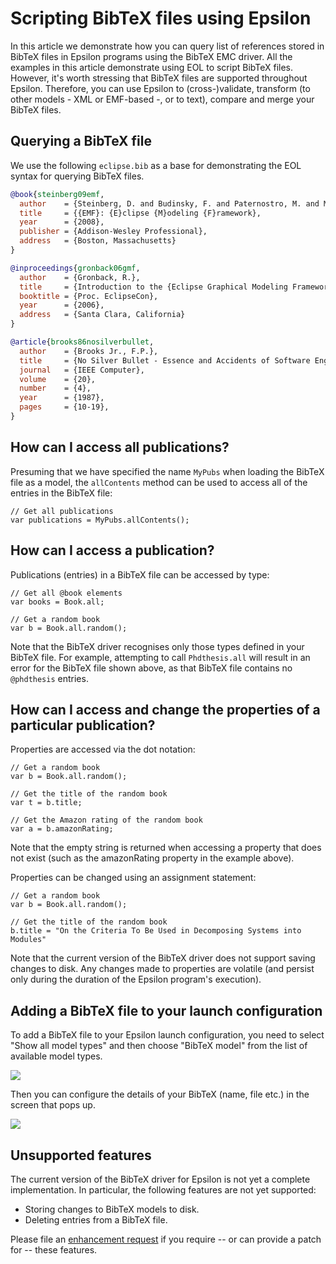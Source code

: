 # Scripting BibTeX files using Epsilon

In this article we demonstrate how you can query list of references stored in BibTeX files in Epsilon programs using the BibTeX EMC driver. All the examples in this article demonstrate using EOL to script BibTeX files. However, it's worth stressing that BibTeX files are supported throughout Epsilon. Therefore, you can use Epsilon to (cross-)validate, transform (to other models - XML or EMF-based -, or to text), compare and merge your BibTeX files.

## Querying a BibTeX file


We use the following `eclipse.bib` as a base for demonstrating the EOL
syntax for querying BibTeX files.

```bibtex
@book{steinberg09emf,
  author    = {Steinberg, D. and Budinsky, F. and Paternostro, M. and Merks, E.},
  title     = {{EMF}: {E}clipse {M}odeling {F}ramework},
  year      = {2008},
  publisher = {Addison-Wesley Professional},
  address   = {Boston, Massachusetts}
}

@inproceedings{gronback06gmf,
  author    = {Gronback, R.},
  title     = {Introduction to the {Eclipse Graphical Modeling Framework}},
  booktitle = {Proc. EclipseCon},
  year      = {2006},
  address   = {Santa Clara, California}
}

@article{brooks86nosilverbullet,
  author    = {Brooks Jr., F.P.},
  title     = {No Silver Bullet - Essence and Accidents of Software Engineering},
  journal   = {IEEE Computer},
  volume    = {20},
  number    = {4},
  year      = {1987},
  pages     = {10-19},
}
```

## How can I access all publications?

Presuming that we have specified the name `MyPubs` when loading the BibTeX file as a model, the `allContents` method can be used to access all of the entries in the BibTeX file:

```eol
// Get all publications
var publications = MyPubs.allContents();
```

## How can I access a publication?

Publications (entries) in a BibTeX file can be accessed by type:

```eol
// Get all @book elements
var books = Book.all;

// Get a random book
var b = Book.all.random();
```

Note that the BibTeX driver recognises only those types defined in your BibTeX file. For example, attempting to call `Phdthesis.all` will result in an error for the BibTeX file shown above, as that BibTeX file contains no `@phdthesis` entries.

## How can I access and change the properties of a particular publication?

Properties are accessed via the dot notation:

```eol
// Get a random book
var b = Book.all.random();

// Get the title of the random book
var t = b.title;

// Get the Amazon rating of the random book
var a = b.amazonRating;
```

Note that the empty string is returned when accessing a property that does not exist (such as the amazonRating property in the example above).

Properties can be changed using an assignment statement:

```eol
// Get a random book
var b = Book.all.random();

// Get the title of the random book
b.title = "On the Criteria To Be Used in Decomposing Systems into Modules"
```

Note that the current version of the BibTeX driver does not support saving changes to disk. Any changes made to properties are volatile (and persist only during the duration of the Epsilon program's execution).

## Adding a BibTeX file to your launch configuration

To add a BibTeX file to your Epsilon launch configuration, you need to select "Show all model types" and then choose "BibTeX model" from the list of available model types.

![](select.png)

Then you can configure the details of your BibTeX (name, file etc.) in the screen that pops up.

![](configure.png)

## Unsupported features

The current version of the BibTeX driver for Epsilon is not yet a complete implementation. In particular, the following features are not yet supported:

- Storing changes to BibTeX models to disk.
- Deleting entries from a BibTeX file.

Please file an [enhancement request](https://github.com/eclipse/epsilon/issues)
if you require -- or can provide a patch for -- these features.
